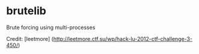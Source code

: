 brutelib
========

Brute forcing using multi-processes

Credit: [leetmore]
(http://leetmore.ctf.su/wp/hack-lu-2012-ctf-challenge-3-450/)
